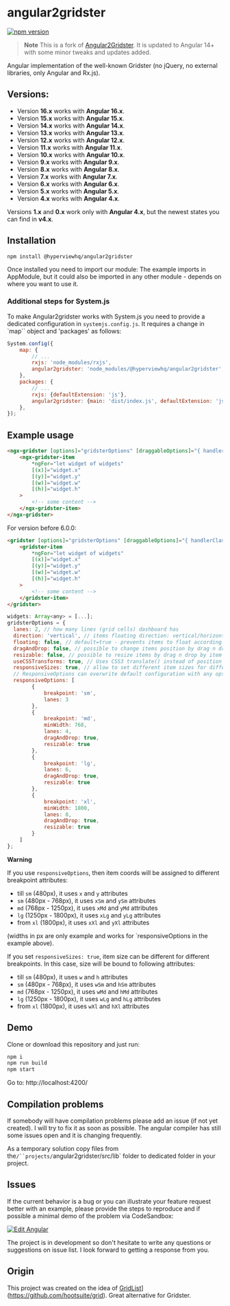 # angular2gridster

[![npm version](https://badge.fury.io/js/angular2gridster.svg)](https://badge.fury.io/js/angular2gridster)

> **Note**
> This is a fork of [Angular2Gridster](https://github.com/swiety85/angular2gridster). It is updated to Angular 14+ with some minor tweaks and updates added.

Angular implementation of the well-known Gridster (no jQuery, no external libraries, only Angular and Rx.js). 

## Versions:

- Version **16.x** works with **Angular 16.x**.
- Version **15.x** works with **Angular 15.x**.
- Version **14.x** works with **Angular 14.x**.
- Version **13.x** works with **Angular 13.x**.
- Version **12.x** works with **Angular 12.x**.
- Version **11.x** works with **Angular 11.x**.
- Version **10.x** works with **Angular 10.x**.
- Version **9.x** works with **Angular 9.x**.
- Version **8.x** works with **Angular 8.x**.
- Version **7.x** works with **Angular 7.x**.
- Version **6.x** works with **Angular 6.x**.
- Version **5.x** works with **Angular 5.x**.
- Version **4.x** works with **Angular 4.x**.

Versions **1.x** and **0.x** work only with **Angular 4.x**, but the newest states you can find in **v4.x**.

## Installation

```shell
npm install @hyperviewhq/angular2gridster
```

Once installed you need to import our module:
The example imports in AppModule, but it could also be imported in any other module - depends on where you want to use it.

### Additional steps for System.js

To make Angular2gridster works with System.js you need to provide a dedicated configuration in `systemjs.config.js`.
It requires a change in `map`` object and 'packages' as follows:

```js
System.config({
    map: {
        // ...
        rxjs: 'node_modules/rxjs',
        angular2gridster: 'node_modules/@hyperviewhq/angular2gridster',
    },
    packages: {
        // ...
        rxjs: {defaultExtension: 'js'},
        angular2gridster: {main: 'dist/index.js', defaultExtension: 'js'},
    },
});
```

## Example usage

```html
<ngx-gridster [options]="gridsterOptions" [draggableOptions]="{ handlerClass: 'panel-heading' }">
    <ngx-gridster-item
        *ngFor="let widget of widgets"
        [(x)]="widget.x"
        [(y)]="widget.y"
        [(w)]="widget.w"
        [(h)]="widget.h"
    >
        <!-- some content -->
    </ngx-gridster-item>
</ngx-gridster>
```

For version before 6.0.0:

```html
<gridster [options]="gridsterOptions" [draggableOptions]="{ handlerClass: 'panel-heading' }">
    <gridster-item
        *ngFor="let widget of widgets"
        [(x)]="widget.x"
        [(y)]="widget.y"
        [(w)]="widget.w"
        [(h)]="widget.h"
    >
        <!-- some content -->
    </gridster-item>
</gridster>
```

```js
widgets: Array<any> = [...];
gridsterOptions = {
  lanes: 2, // how many lines (grid cells) dashboard has
  direction: 'vertical', // items floating direction: vertical/horizontal/none
  floating: false, // default=true - prevents items to float according to the direction (gravity)
  dragAndDrop: false, // possible to change items position by drag n drop
  resizable: false, // possible to resize items by drag n drop by item edge/corner
  useCSSTransforms: true, // Uses CSS3 translate() instead of position top/left - significant performance boost.
  responsiveSizes: true, // allow to set different item sizes for different breakpoints
  // ResponsiveOptions can overwrite default configuration with any option available for specific breakpoint.
  responsiveOptions: [
        {
            breakpoint: 'sm',
            lanes: 3
        },
        {
            breakpoint: 'md',
            minWidth: 768,
            lanes: 4,
            dragAndDrop: true,
            resizable: true
        },
        {
            breakpoint: 'lg',
            lanes: 6,
            dragAndDrop: true,
            resizable: true
        },
        {
            breakpoint: 'xl',
            minWidth: 1800,
            lanes: 8,
            dragAndDrop: true,
            resizable: true
        }
    ]
};
```

**Warning**

If you use `responsiveOptions`, then item coords will be assigned to different breakpoint attributes:

-   till `sm` (480px), it uses `x` and `y` attributes
-   `sm` (480px - 768px), it uses `xSm` and `ySm` attributes
-   `md` (768px - 1250px), it uses `xMd` and `yMd` attributes
-   `lg` (1250px - 1800px), it uses `xLg` and `yLg` attributes
-   from `xl` (1800px), it uses `xXl` and `yXl` attributes

(widths in px are only example and works for `responsiveOptions in the example above).

If you set `responsiveSizes: true`, item size can be different for different breakpoints. In this case, size will be bound to following attributes:

-   till `sm` (480px), it uses `w` and `h` attributes
-   `sm` (480px - 768px), it uses `wSm` and `hSm` attributes
-   `md` (768px - 1250px), it uses `wMd` and `hMd` attributes
-   `lg` (1250px - 1800px), it uses `wLg` and `hLg` attributes
-   from `xl` (1800px), it uses `wXl` and `hXl` attributes

## Demo

Clone or download this repository and just run:

```js
npm i
npm run build
npm start
```

Go to: http://localhost:4200/

## Compilation problems

If somebody will have compilation problems please add an issue (if not yet created). I will try to fix it as soon as possible.
The angular compiler has still some issues open and it is changing frequently.

As a temporary solution copy files from the`/``projects/`angular2gridster/src/lib` folder to dedicated folder in your project.

## Issues

If the current behavior is a bug or you can illustrate your feature request better with an example,
please provide the steps to reproduce and if possible a minimal demo of the problem via CodeSandbox:

[![Edit Angular](https://codesandbox.io/static/img/play-codesandbox.svg)](https://codesandbox.io/s/angular-otned?fontsize=14)

The project is in development so don't hesitate to write any questions or suggestions on issue list.
I look forward to getting a response from you.

## Origin

This project was created on the idea of [GridList](https://github.com/hootsuite/grid)](https://github.com/hootsuite/grid). Great alternative for Gridster.
